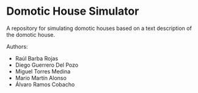 # Domotic House Simulator
A repository for simulating domotic houses based on a text description of the domotic house.

Authors:

- Raúl Barba Rojas
- Diego Guerrero Del Pozo
- Miguel Torres Medina
- Mario Martín Alonso
- Álvaro Ramos Cobacho

